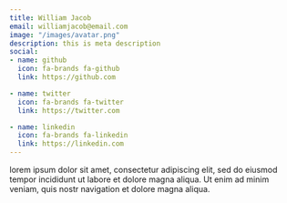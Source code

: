 ```yaml
---
title: William Jacob
email: williamjacob@email.com
image: "/images/avatar.png"
description: this is meta description
social:
- name: github
  icon: fa-brands fa-github
  link: https://github.com

- name: twitter
  icon: fa-brands fa-twitter
  link: https://twitter.com

- name: linkedin
  icon: fa-brands fa-linkedin
  link: https://linkedin.com
---
```


lorem ipsum dolor sit amet, consectetur adipiscing elit, sed do eiusmod tempor incididunt ut labore et dolore magna aliqua. Ut enim ad minim veniam, quis nostr navigation et dolore magna aliqua.
